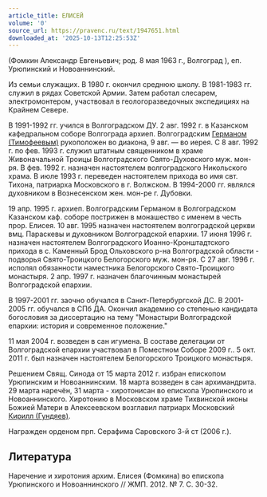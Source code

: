```yaml
---
article_title: ЕЛИСЕЙ
volume: '0'
source_url: https://pravenc.ru/text/1947651.html
downloaded_at: '2025-10-13T12:25:53Z'
---
```


(Фомкин Александр Евгеньевич; род. 8 мая 1963 г., Волгоград ), еп. Урюпинский и Новоаннинский.

Из семьи служащих. В 1980 г. окончил среднюю школу. В 1981-1983 гг. служил в рядах Советской Армии. Затем работал слесарем, электромонтером, участвовал в геологоразведочных экспедициях на Крайнем Севере.

В 1991-1992 гг. учился в Волгоградском ДУ.
2 авг. 1992 г. в Казанском кафедральном соборе Волгограда архиеп. Волгоградским [Германом (Тимофеевым)](<https://pravenc.ru/text/ГЕРМАН (ТИМОФЕЕВ).html>) рукоположен во диакона, 9 авг. — во иерея. С 8 авг. 1992 г. по фев. 1993 г. служил штатным священником в храме Живоначальной Троицы Волгоградского Свято-Духовского муж. мон-ря. В фев. 1992 г. назначен настоятелем волгоградского Никольского храма. В июле 1993 г. переведен настоятелем прихода во имя свт. Тихона, патриарха Московского в г. Волжском. В 1994-2000 гг. являлся духовником в Вознесенском жен. мон-ре г. Дубовки.

19 апр. 1995 г. архиеп. Волгоградским Германом в Волгоградском Казанском каф. соборе пострижен в монашество с именем в честь прор. Елисея. 10 авг. 1995 назначен настоятелем волгоградской церкви вмц. Параскевы и духовником Волгоградской епархии. 17 июня 1996 г. назначен настоятелем Волгоградского Иоанно-Кронштадтского прихода в с. Каменный Брод Ольховского р-на Волгоградской области - подворья Свято-Троицкого Белогорского муж. мон-ря. С 27 авг. 1996 г. исполял обязанности наместника Белогорского Свято-Троицкого монастыря. 2 апр. 1997 г. назначен благочинным монастырей Волгоградской епархии.

В 1997-2001 гг. заочно обучался в Санкт-Петербургской ДС. В 2001-2005 гг. обучался в СПб ДА. Окончил академию со степенью кандидата богословия за диссертацию на тему "Монастыри Волгоградской епархии: история и современное положение."

11 мая 2004 г. возведен в сан игумена.
В составе делегации от Волгоградской епархии участвовал в Поместном Соборе 2009 г..
5 окт. 2011 г. был назначен настоятелем Белогорского Троицкого монастыря.

Решением Свящ. Синода от 15 марта 2012 г. избран епископом Урюпинским и Новоаннинским. 18 марта возведен в сан архимандрита. 29 марта наречён, 31 марта - хиротонисан во епископа Урюпинского и Новоаннинского. Хиротонию в Московском храме Тихвинской иконы Божией Матери в Алексеевском возглавил патриарх Московский [Кирилл (Гундяев)](<https://pravenc.ru/text/КИРИЛЛ  ПАТРИАРХ МОСКОВСКИЙ И ВСЕЯ РУСИ.html>).

Награжден орденом прп. Серафима Саровского 3-й ст (2006 г.).

## Литература

Наречение и хиротония архим. Елисея (Фомкина) во епископа Урюпинского и Новоаннинского // ЖМП. 2012. № 7. С. 30-32.
